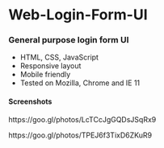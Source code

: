 # Web-Login-Form-UI

<h3>General purpose login form UI</h3>
<ul>
<li>HTML, CSS, JavaScript</li>
<li>Responsive layout</li>
<li>Mobile friendly</li>
<li>Tested on Mozilla, Chrome and IE 11</li>
</ul>

<h4>Screenshots</h4>
<p>https://goo.gl/photos/LcTCcJgGQDsJSqRx9</p>
<p>https://goo.gl/photos/TPEJ6f3TixD6ZKuR9</p>
